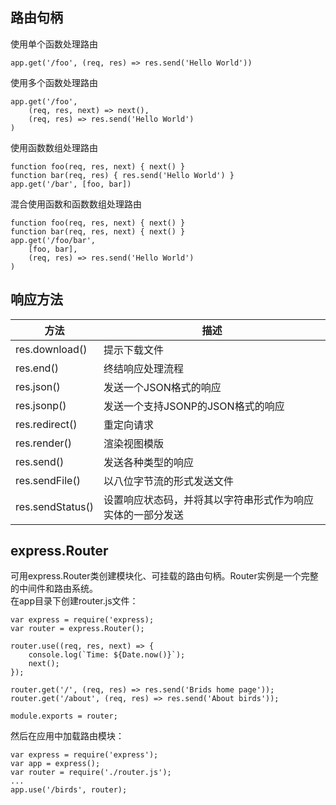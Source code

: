 ## 路由句柄
使用单个函数处理路由

    app.get('/foo', (req, res) => res.send('Hello World'))
使用多个函数处理路由

    app.get('/foo',
        (req, res, next) => next(),
        (req, res) => res.send('Hello World')
    )
使用函数数组处理路由

    function foo(req, res, next) { next() }
    function bar(req, res) { res.send('Hello World') }
    app.get('/bar', [foo, bar])
混合使用函数和函数数组处理路由

    function foo(req, res, next) { next() }
    function bar(req, res, next) { next() }
    app.get('/foo/bar',
        [foo, bar],
        (req, res) => res.send('Hello World')
    )
## 响应方法
方法              |   描述
----              |----
res.download()    |  提示下载文件
res.end()         |  终结响应处理流程
res.json()        |  发送一个JSON格式的响应
res.jsonp()       |  发送一个支持JSONP的JSON格式的响应
res.redirect()    |  重定向请求
res.render()      |  渲染视图模版
res.send()        |  发送各种类型的响应
res.sendFile()    |  以八位字节流的形式发送文件
res.sendStatus()  |  设置响应状态码，并将其以字符串形式作为响应实体的一部分发送
## express.Router
可用express.Router类创建模块化、可挂载的路由句柄。Router实例是一个完整的中间件和路由系统。  
在app目录下创建router.js文件：

    var express = require('express);
    var router = express.Router();

    router.use((req, res, next) => {
        console.log(`Time: ${Date.now()}`);
        next();
    });

    router.get('/', (req, res) => res.send('Brids home page'));
    router.get('/about', (req, res) => res.send('About birds'));

    module.exports = router;
然后在应用中加载路由模块：

    var express = require('express');
    var app = express();
    var router = require('./router.js');
    ...
    app.use('/birds', router);